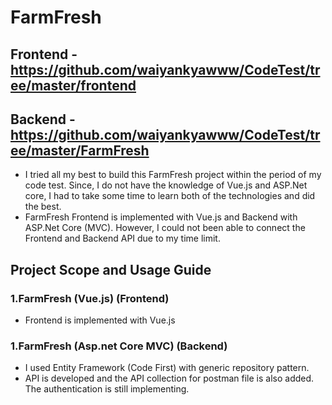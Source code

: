# FarmFresh

## Frontend - https://github.com/waiyankyawww/CodeTest/tree/master/frontend

## Backend - https://github.com/waiyankyawww/CodeTest/tree/master/FarmFresh

- I tried all my best to build this FarmFresh project within the period of my code test. Since, I do not have the knowledge of Vue.js and ASP.Net core, I had to take some time to learn both of the technologies and did the best.
- FarmFresh Frontend is implemented with Vue.js and Backend with ASP.Net Core (MVC). However, I could not been able to connect the Frontend and Backend API due to my time limit.

## Project Scope and Usage Guide

### 1.FarmFresh (Vue.js) (Frontend)
 - Frontend is implemented with Vue.js

### 1.FarmFresh (Asp.net Core MVC) (Backend)
 - I used Entity Framework (Code First) with generic repository pattern. 
 - API is developed and the API collection for postman file is also added. The authentication is still implementing.

